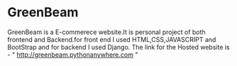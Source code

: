 # GreenBeam

GreenBeam is a E-commerece website.It is personal project of both frontend and Backend.for front end I used HTML,CSS,JAVASCRIPT and BootStrap and for backend I used Django.
The link for the Hosted website is - " http://greenbeam.pythonanywhere.com "
